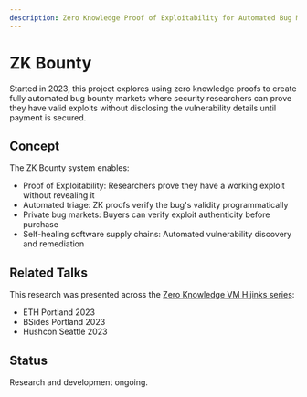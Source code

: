 ```yaml
---
description: Zero Knowledge Proof of Exploitability for Automated Bug Markets
---
```


# ZK Bounty

Started in 2023, this project explores using zero knowledge proofs to create fully automated bug bounty markets where security researchers can prove they have valid exploits without disclosing the vulnerability details until payment is secured.

## Concept

The ZK Bounty system enables:
- Proof of Exploitability: Researchers prove they have a working exploit without revealing it
- Automated triage: ZK proofs verify the bug's validity programmatically
- Private bug markets: Buyers can verify exploit authenticity before purchase
- Self-healing software supply chains: Automated vulnerability discovery and remediation

## Related Talks

This research was presented across the [Zero Knowledge VM Hijinks series](/talks/zero-knowledge-vm-hijinks/):
- ETH Portland 2023
- BSides Portland 2023  
- Hushcon Seattle 2023

## Status

Research and development ongoing.

